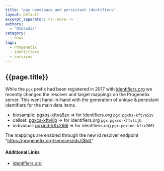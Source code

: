 ```yaml
---
title: "pgx namespace and persistant identifiers"
layout: default
excerpt_separator: <!--more-->
authors:
  - '@mbaudis'
category:
  - news
tags:
  - Progenetix
  - identifiers
  - services
---
```


## {{page.title}}

While the `pgx` prefix had been registered in 2017 with [identifiers.org](https://registry.identifiers.org/registry/pgx)
we recently changed the resolver and target mappings on the Progenetix server.
This went hand-in-hand with the generation of unique & persistant identifiers
for the main data items.

<!--more-->

* biosample: [pgxbs-kftva5zv](https://progenetix.org/services/ids/pgxbs-kftva5zv) => for identifiers.org `pgx:pgxbs-kftva5zv`
* callset: [pgxcs-kftvlijb](https://progenetix.org/services/ids/pgxcs-kftvlijb) => for identifiers.org `pgx:pgxcs-kftvlijb`
* individual: [pgxind-kftx266l](https://progenetix.org/services/ids/pgxind-kftx266l) => for identifiers.org `pgx:pgxind-kftx266l`

The mappings are enabled through the new id resolver endpoint "https://progenetix.org/services/ids/{$id}"

#### Additional Links

* [identifiers.org](https://registry.identifiers.org/registry/pgx)
